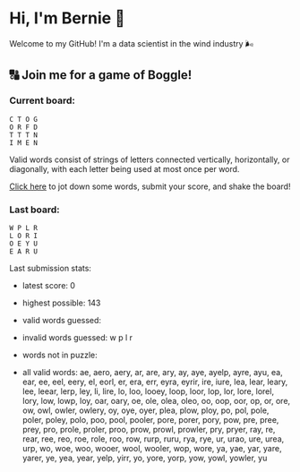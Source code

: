 # Hi, I'm Bernie 👋

Welcome to my GitHub! I'm a data scientist in the wind industry 🌬️

## 🔠 Join me for a game of Boggle!

### Current board:

```
C T O G 
O R F D 
T T T N 
I M E N 
```

Valid words consist of strings of letters connected vertically, horizontally, or diagonally, with each letter being used at most once per word.

[Click here](https://github.com/bernardbeckerman/bernardbeckerman/issues/new?title=shake&body=C%20T%20O%20G%20%0AO%20R%20F%20D%20%0AT%20T%20T%20N%20%0AI%20%20M%20E%20N%20%0A%0AWrite%20a%20comma-separated%20list%20of%20words%20below%2C%20then%20hit%20submit%20to%20score.%0ADelete%20this%20line%20and%20everything%20above%20before%20submitting.%0A%0A) to jot down some words, submit your score, and shake the board!

### Last board:

```
W P L R 
L O R I 
O E Y U 
E A R U 
```

Last submission stats:
* latest score: 0
* highest possible: 143
* valid words guessed:

* invalid words guessed:
w p l r
* words not in puzzle:

* all valid words:
ae, aero, aery, ar, are, ary, ay, aye, ayelp, ayre, ayu, ea, ear, ee, eel, eery, el, eorl, er, era, err, eyra, eyrir, ire, iure, lea, lear, leary, lee, leear, lerp, ley, li, lire, lo, loo, looey, loop, loor, lop, lor, lore, lorel, lory, low, lowp, loy, oar, oary, oe, ole, olea, oleo, oo, oop, oor, op, or, ore, ow, owl, owler, owlery, oy, oye, oyer, plea, plow, ploy, po, pol, pole, poler, poley, polo, poo, pool, pooler, pore, porer, pory, pow, pre, pree, prey, pro, prole, proler, proo, prow, prowl, prowler, pry, pryer, ray, re, rear, ree, reo, roe, role, roo, row, rurp, ruru, rya, rye, ur, urao, ure, urea, urp, wo, woe, woo, wooer, wool, wooler, wop, wore, ya, yae, yar, yare, yarer, ye, yea, year, yelp, yirr, yo, yore, yorp, yow, yowl, yowler, yu